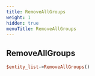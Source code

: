 ```yaml
---
title: RemoveAllGroups
weight: 1
hidden: true
menuTitle: RemoveAllGroups
---
```

## RemoveAllGroups
```perl
$entity_list->RemoveAllGroups()
```